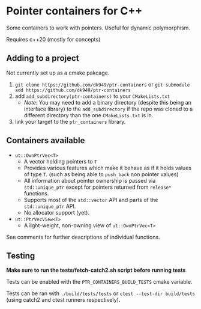# Pointer containers for C++

Some containers to work with pointers. Useful for dynamic polymorphism.

Requires c++20 (mostly for concepts)

## Adding to a project

Not currently set up as a cmake pakcage.

1. `git clone https://github.com/dk949/ptr-containers` or `git submodule add https://github.com/dk949/ptr-containers`
2. add `add_subdirectory(ptr-containers)` to your `CMakeLists.txt`
    * _Note:_ You may need to add a binary directory (despite this being an
      interface library) to the `add_subdirectory` if the repo was cloned to a
      different directory than the one `CMakeLists.txt` is in.
3. link your target to the `ptr_containers` library.

## Containers available

* `ut::OwnPtrVec<T>`
    * A vector holding pointers to `T`
    * Provides various features which make it behave as if it holds values of
      type `T`. (such as being able to `push_back` non pointer values)
    * All information about pointer ownership is passed via `std::unique_ptr`
      except for pointers returned from `release*` functions.
    * Supports most of the `std::vector` API and parts of the `std::unique_ptr` API.
    * No allocator support (yet).
* `ut::PtrVecView<T>`
    * A light-weight, non-owning view of `ut::OwnPtrVec<T>`

See comments for further descriptions of individual functions.

## Testing

**Make sure to run the tests/fetch-catch2.sh script before running tests**

Tests can be enabled with the `PTR_CONTAINERS_BUILD_TESTS` cmake variable.

Tests can be ran with `./build/tests/tests` or `ctest --test-dir build/tests`
(using catch2 and ctest runners respectively).

